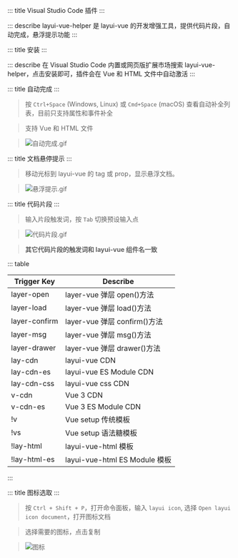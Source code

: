 ::: title Visual Studio Code 插件
:::

::: describe layui-vue-helper 是 layui-vue 的开发增强工具，提供代码片段，自动完成，悬浮提示功能
:::

::: title 安装
:::

::: describe 在 Visual Studio Code 内置或网页版扩展市场搜索 layui-vue-helper，点击安装即可，插件会在 Vue 和 HTML 文件中自动激活
:::

::: title 自动完成
:::

> 按 `Ctrl+Space` (Windows, Linux) 或 `Cmd+Space` (macOS) 查看自动补全列表，目前只支持属性和事件补全

> 支持 Vue 和 HTML 文件

> ![自动完成.gif](https://s2.loli.net/2022/06/20/LioZGshVlFQYyew.gif)

::: title 文档悬停提示
:::

> 移动光标到 layui-vue 的 tag 或 prop，显示悬浮文档。

> ![悬浮提示.gif](https://s2.loli.net/2022/06/20/iKT3gn7bSxVFByX.gif)

::: title 代码片段
:::

> 输入片段触发词，按 `Tab` 切换预设输入点

> ![代码片段.gif](https://s2.loli.net/2022/06/20/zVxXdkaeEUjK4L5.gif)

> **其它代码片段的触发词和 layui-vue 组件名一致**

::: table

| Trigger Key | Describe                |
|-------------|-------------------------|
| layer-open  | layer-vue 弹层 open()方法|
| layer-load  | layer-vue 弹层 load()方法|
| layer-confirm| layer-vue 弹层 confirm()方法|
| layer-msg   | layer-vue 弹层 msg()方法|
| layer-drawer| layer-vue 弹层 drawer()方法|
| lay-cdn     | layui-vue CDN           |
| lay-cdn-es  | layui-vue ES Module CDN |
| lay-cdn-css | layui-vue css CDN       |
| v-cdn       | Vue 3 CDN               |
| v-cdn-es    | Vue 3 ES Module CDN     |
| !v          | Vue setup 传统模板       |
| !vs         | Vue setup 语法糖模板     |
| !lay-html   | layui-vue-html 模板     |
| !lay-html-es| layui-vue-html ES Module 模板  |

:::

::: title 图标选取
:::

> 按 `Ctrl + Shift + P`，打开命令面板，输入 `layui icon`, 选择 `Open layui icon document`，打开图标文档

> 选择需要的图标，点击复制

> ![图标](https://s2.loli.net/2022/09/06/hsVgJcaWqAoZG1k.png)
<style>
.markdown-body blockquote img{
  width: 650px;
  height: 400px;
}
.markdown-body table{
  margin-left: 35px;
  width: 650px;
}
</style>